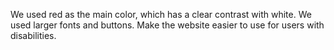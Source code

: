 We used red as the main color, which has a clear contrast with white. We used larger fonts and buttons. Make the website easier to use for users with disabilities.